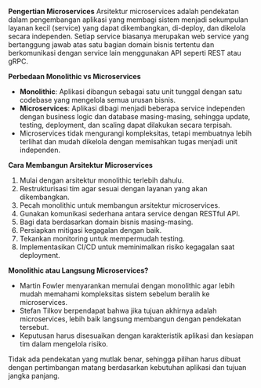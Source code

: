 **Pengertian Microservices**
Arsitektur microservices adalah pendekatan dalam pengembangan aplikasi yang membagi sistem menjadi sekumpulan layanan kecil (service) yang dapat dikembangkan, di-deploy, dan dikelola secara independen. Setiap service biasanya merupakan web service yang bertanggung jawab atas satu bagian domain bisnis tertentu dan berkomunikasi dengan service lain menggunakan API seperti REST atau gRPC.

**Perbedaan Monolithic vs Microservices**
- **Monolithic**: Aplikasi dibangun sebagai satu unit tunggal dengan satu codebase yang mengelola semua urusan bisnis.
- **Microservices**: Aplikasi dibagi menjadi beberapa service independen dengan business logic dan database masing-masing, sehingga update, testing, deployment, dan scaling dapat dilakukan secara terpisah.
- Microservices tidak mengurangi kompleksitas, tetapi membuatnya lebih terlihat dan mudah dikelola dengan memisahkan tugas menjadi unit independen.

**Cara Membangun Arsitektur Microservices**
1. Mulai dengan arsitektur monolithic terlebih dahulu.
2. Restrukturisasi tim agar sesuai dengan layanan yang akan dikembangkan.
3. Pecah monolithic untuk membangun arsitektur microservices.
4. Gunakan komunikasi sederhana antara service dengan RESTful API.
5. Bagi data berdasarkan domain bisnis masing-masing.
6. Persiapkan mitigasi kegagalan dengan baik.
7. Tekankan monitoring untuk mempermudah testing.
8. Implementasikan CI/CD untuk meminimalkan risiko kegagalan saat deployment.

**Monolithic atau Langsung Microservices?**
- Martin Fowler menyarankan memulai dengan monolithic agar lebih mudah memahami kompleksitas sistem sebelum beralih ke microservices.
- Stefan Tilkov berpendapat bahwa jika tujuan akhirnya adalah microservices, lebih baik langsung membangun dengan pendekatan tersebut.
- Keputusan harus disesuaikan dengan karakteristik aplikasi dan kesiapan tim dalam mengelola risiko.

Tidak ada pendekatan yang mutlak benar, sehingga pilihan harus dibuat dengan pertimbangan matang berdasarkan kebutuhan aplikasi dan tujuan jangka panjang.